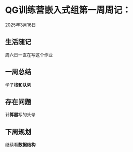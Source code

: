 # QG训练营嵌入式组第一周周记：
2025年3月16日

## 生活随记

周六日一直在写这个作业

## 一周总结

学了**栈和队列**

## 存在问题

**计算器**写的头晕

## 下周规划

继续看**数据结构**
